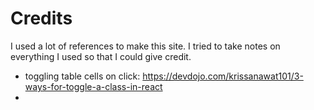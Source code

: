 # Credits

I used a lot of references to make this site. I tried to take notes on everything I used so that I could give credit.

- toggling table cells on click: https://devdojo.com/krissanawat101/3-ways-for-toggle-a-class-in-react
-
